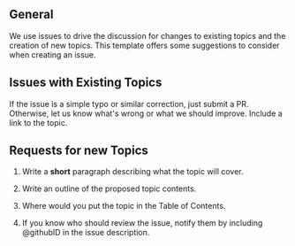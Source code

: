 ## General

We use issues to drive the discussion for changes to
existing topics and the creation of new topics.
This template offers some suggestions to consider
when creating an issue.

## Issues with Existing Topics

If the issue is a simple typo or similar correction, just submit a PR.
Otherwise, let us know what's wrong or what we should improve. Include a
link to the topic.

## Requests for new Topics

1. Write a **short** paragraph describing what the topic will cover.

2. Write an outline of the proposed topic contents.

3. Where would you put the topic in the Table of Contents.

4. If you know who should review the issue, notify them by including @githubID in the issue description.
